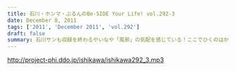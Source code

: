 ```yaml
---
title: 石川・ホンマ・ぶるんのBe-SIDE Your Life! vol.292-3
date: December 8, 2011
tags: ['2011', 'December 2011', 'vol.292']
draft: false
summary: 石川サンも収録を終わるやいなや「風邪」の気配を感じている！ここでひくのはかなり地獄であります！私ものどがひりついています・・・NAMAE
---
```


http://project-phi.ddo.jp/ishikawa/ishikawa292_3.mp3